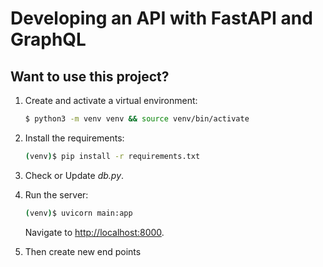 # Developing an API with FastAPI and GraphQL


## Want to use this project?


1. Create and activate a virtual environment:

    ```sh
    $ python3 -m venv venv && source venv/bin/activate
    ```

2. Install the requirements:

    ```sh
    (venv)$ pip install -r requirements.txt
    ```

3. Check or Update *db.py*.

4. Run the server:

    ```sh
    (venv)$ uvicorn main:app
    ```

    Navigate to [http://localhost:8000](http://localhost:8000).

5. Then create new end points
